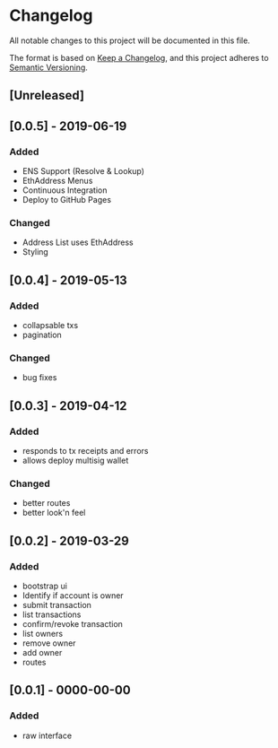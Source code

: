 # Changelog
All notable changes to this project will be documented in this file.

The format is based on [Keep a Changelog](https://keepachangelog.com/en/1.0.0/),
and this project adheres to [Semantic Versioning](https://semver.org/spec/v2.0.0.html).


## [Unreleased]

## [0.0.5] - 2019-06-19
### Added
- ENS Support (Resolve & Lookup)
- EthAddress Menus
- Continuous Integration
- Deploy to GitHub Pages
### Changed
- Address List uses EthAddress
- Styling 

## [0.0.4] - 2019-05-13
### Added
- collapsable txs
- pagination
### Changed
- bug fixes

## [0.0.3] - 2019-04-12
### Added
- responds to tx receipts and errors
- allows deploy multisig wallet
### Changed
- better routes
- better look'n feel 

## [0.0.2] - 2019-03-29
### Added
- bootstrap ui
- Identify if account is owner
- submit transaction
- list transactions
- confirm/revoke transaction 
- list owners
- remove owner
- add owner
- routes

## [0.0.1] - 0000-00-00
### Added
- raw interface